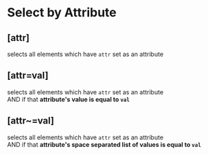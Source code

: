 # Select by Attribute

## [attr]
selects all elements which have `attr` set as an attribute

## [attr=val]
selects all elements which have `attr` set as an attribute  
AND if that **attribute's value is equal to `val`**

## [attr~=val]
selects all elements which have `attr` set as an attribute  
AND if that **attribute's space separated list of values is equal to `val`**